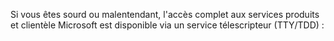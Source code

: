 <Token xmlns:xlink="http://www.w3.org/1999/xlink">Si vous êtes sourd ou malentendant, l'accès complet aux services produits et clientèle Microsoft est disponible via un service télescripteur (TTY/TDD) :</Token>

<!--HONumber=Jun16_HO4-->


